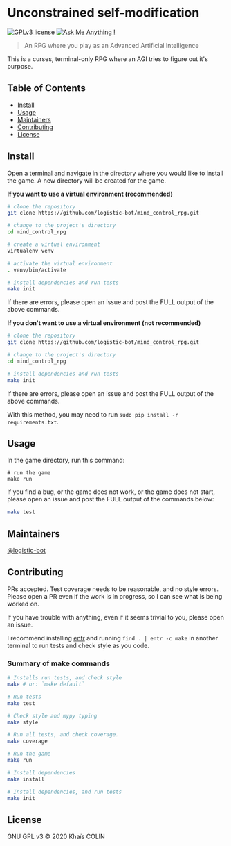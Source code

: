 # Unconstrained self-modification

[![GPLv3 license](https://img.shields.io/badge/License-GPLv3-blue.svg)](http://perso.crans.org/besson/LICENSE.html) [![Ask Me Anything !](https://img.shields.io/badge/Ask%20me-anything-1abc9c.svg)](https://GitHub.com/Naereen/ama)

> An RPG where you play as an Advanced Artificial Intelligence

This is a curses, terminal-only RPG where an AGI tries to figure out it's purpose.

## Table of Contents

- [Install](#install)
- [Usage](#usage)
- [Maintainers](#maintainers)
- [Contributing](#contributing)
- [License](#license)

## Install

Open a terminal and navigate in the directory where you would like to install
the game. A new directory will be created for the game.

**If you want to use a virtual environment (recommended)**

```bash
# clone the repository
git clone https://github.com/logistic-bot/mind_control_rpg.git

# change to the project's directory
cd mind_control_rpg

# create a virtual environment
virtualenv venv

# activate the virtual environment
. venv/bin/activate

# install dependencies and run tests
make init
```

If there are errors, please open an issue and post the FULL output of the
above commands.

**If you don't want to use a virtual environment (not recommended)**

```bash
# clone the repository
git clone https://github.com/logistic-bot/mind_control_rpg.git

# change to the project's directory
cd mind_control_rpg

# install dependencies and run tests
make init
```

If there are errors, please open an issue and post the FULL output of the
above commands.

With this method, you may need to run `sudo pip install -r requirements.txt`.

## Usage

In the game directory, run this command:

```
# run the game
make run
```

If you find a bug, or the game does not work, or the game does not start,
please open an issue and post the FULL output of the commands below:

```bash
make test
```

## Maintainers

[@logistic-bot](https://github.com/logistic-bot)

## Contributing

PRs accepted. Test coverage needs to be reasonable, and no style errors.
Please open a PR even if the work is in progress, so I can see what is being
worked on.

If you have trouble with anything, even if it seems trivial to you, please
open an issue.

I recommend installing [entr](https://github.com/clibs/entr) and running `find . | entr -c make` in another terminal to run tests and check style as you
code.

### Summary of make commands

```bash
# Installs run tests, and check style
make # or: `make default`

# Run tests
make test

# Check style and mypy typing
make style

# Run all tests, and check coverage.
make coverage

# Run the game
make run

# Install dependencies
make install

# Install dependencies, and run tests
make init
```

## License

GNU GPL v3 © 2020 Khaïs COLIN
